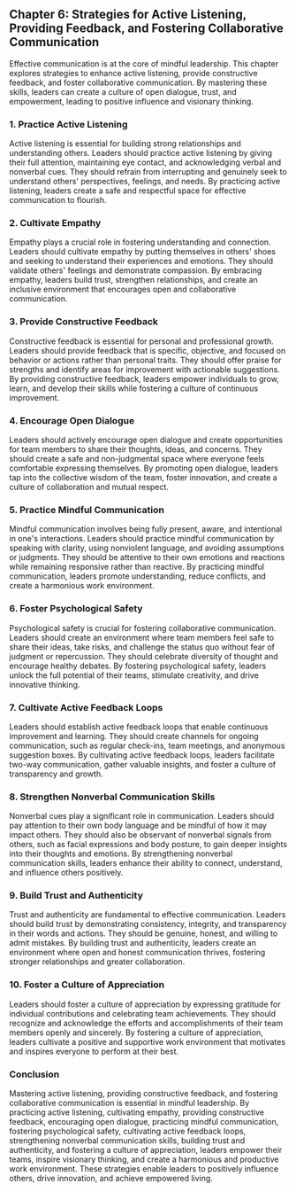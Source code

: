 Chapter 6: Strategies for Active Listening, Providing Feedback, and Fostering Collaborative Communication
---------------------------------------------------------------------------------------------------------

Effective communication is at the core of mindful leadership. This chapter explores strategies to enhance active listening, provide constructive feedback, and foster collaborative communication. By mastering these skills, leaders can create a culture of open dialogue, trust, and empowerment, leading to positive influence and visionary thinking.

### **1. Practice Active Listening**

Active listening is essential for building strong relationships and understanding others. Leaders should practice active listening by giving their full attention, maintaining eye contact, and acknowledging verbal and nonverbal cues. They should refrain from interrupting and genuinely seek to understand others' perspectives, feelings, and needs. By practicing active listening, leaders create a safe and respectful space for effective communication to flourish.

### **2. Cultivate Empathy**

Empathy plays a crucial role in fostering understanding and connection. Leaders should cultivate empathy by putting themselves in others' shoes and seeking to understand their experiences and emotions. They should validate others' feelings and demonstrate compassion. By embracing empathy, leaders build trust, strengthen relationships, and create an inclusive environment that encourages open and collaborative communication.

### **3. Provide Constructive Feedback**

Constructive feedback is essential for personal and professional growth. Leaders should provide feedback that is specific, objective, and focused on behavior or actions rather than personal traits. They should offer praise for strengths and identify areas for improvement with actionable suggestions. By providing constructive feedback, leaders empower individuals to grow, learn, and develop their skills while fostering a culture of continuous improvement.

### **4. Encourage Open Dialogue**

Leaders should actively encourage open dialogue and create opportunities for team members to share their thoughts, ideas, and concerns. They should create a safe and non-judgmental space where everyone feels comfortable expressing themselves. By promoting open dialogue, leaders tap into the collective wisdom of the team, foster innovation, and create a culture of collaboration and mutual respect.

### **5. Practice Mindful Communication**

Mindful communication involves being fully present, aware, and intentional in one's interactions. Leaders should practice mindful communication by speaking with clarity, using nonviolent language, and avoiding assumptions or judgments. They should be attentive to their own emotions and reactions while remaining responsive rather than reactive. By practicing mindful communication, leaders promote understanding, reduce conflicts, and create a harmonious work environment.

### **6. Foster Psychological Safety**

Psychological safety is crucial for fostering collaborative communication. Leaders should create an environment where team members feel safe to share their ideas, take risks, and challenge the status quo without fear of judgment or repercussion. They should celebrate diversity of thought and encourage healthy debates. By fostering psychological safety, leaders unlock the full potential of their teams, stimulate creativity, and drive innovative thinking.

### **7. Cultivate Active Feedback Loops**

Leaders should establish active feedback loops that enable continuous improvement and learning. They should create channels for ongoing communication, such as regular check-ins, team meetings, and anonymous suggestion boxes. By cultivating active feedback loops, leaders facilitate two-way communication, gather valuable insights, and foster a culture of transparency and growth.

### **8. Strengthen Nonverbal Communication Skills**

Nonverbal cues play a significant role in communication. Leaders should pay attention to their own body language and be mindful of how it may impact others. They should also be observant of nonverbal signals from others, such as facial expressions and body posture, to gain deeper insights into their thoughts and emotions. By strengthening nonverbal communication skills, leaders enhance their ability to connect, understand, and influence others positively.

### **9. Build Trust and Authenticity**

Trust and authenticity are fundamental to effective communication. Leaders should build trust by demonstrating consistency, integrity, and transparency in their words and actions. They should be genuine, honest, and willing to admit mistakes. By building trust and authenticity, leaders create an environment where open and honest communication thrives, fostering stronger relationships and greater collaboration.

### **10. Foster a Culture of Appreciation**

Leaders should foster a culture of appreciation by expressing gratitude for individual contributions and celebrating team achievements. They should recognize and acknowledge the efforts and accomplishments of their team members openly and sincerely. By fostering a culture of appreciation, leaders cultivate a positive and supportive work environment that motivates and inspires everyone to perform at their best.

### **Conclusion**

Mastering active listening, providing constructive feedback, and fostering collaborative communication is essential in mindful leadership. By practicing active listening, cultivating empathy, providing constructive feedback, encouraging open dialogue, practicing mindful communication, fostering psychological safety, cultivating active feedback loops, strengthening nonverbal communication skills, building trust and authenticity, and fostering a culture of appreciation, leaders empower their teams, inspire visionary thinking, and create a harmonious and productive work environment. These strategies enable leaders to positively influence others, drive innovation, and achieve empowered living.
